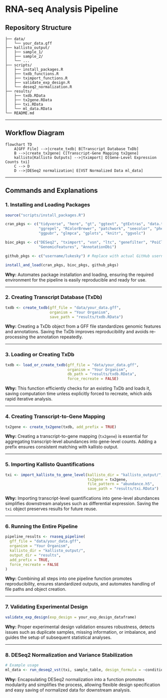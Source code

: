 # RNA-seq Analysis Pipeline

## Repository Structure

```
├── data/
│   └── your_data.gff
├── kallisto_output/
│   ├── sample_1/
│   ├── sample_2/
│   └── ...
├── scripts/
│   ├── install_packages.R
│   ├── txdb_functions.R
│   ├── tximport_functions.R
│   ├── validate_exp_design.R
│   └── deseq2_normalization.R
├── results/
│   ├── txdb.RData
│   ├── tx2gene.RData
│   ├── txi.RData
│   └── ml_data.RData
└── README.md
```

---

## Workflow Diagram

```mermaid
flowchart TD
    A[GFF File] -->|create_txdb| B[Transcript Database TxDb]
    B -->|create_tx2gene| C[Transcript-Gene Mapping tx2gene]
    kallisto[Kallisto Outputs] -->|tximport| D[Gene-Level Expression Counts txi]
    C --> D
    D -->|DESeq2 normalization| E[VST Normalized Data ml_data]
```

---

## Commands and Explanations

### 1. Installing and Loading Packages

```R
source("scripts/install_packages.R")

cran_pkgs <- c("tidyverse", "here", "gt", "ggtext", "gtExtras", "data.table", 
               "ggrepel", "RColorBrewer", "patchwork", "seecolor", "pheatmap", 
               "ggpubr", "glmpca", "gplots", "knitr", "ggvolc")

bioc_pkgs <- c("DESeq2", "tximport", "vsn", "ltc", "genefilter", "PoiClaClu", 
               "GenomicFeatures", "AnnotationDbi")

github_pkgs <- c("username/lukesky") # Replace with actual GitHub username/repo

install_and_load(cran_pkgs, bioc_pkgs, github_pkgs)
```
**Why:**
Automates package installation and loading, ensuring the required environment for the pipeline is easily reproducible and ready for use.

---

### 2. Creating Transcript Database (TxDb)

```R
txdb <- create_txdb(gff_file = "data/your_data.gff",
                    organism = "Your Organism",
                    save_path = "results/txdb.RData")
```
**Why:**
Creating a TxDb object from a GFF file standardizes genomic features and annotations. Saving the TxDb improves reproducibility and avoids re-processing the annotation repeatedly.

---

### 3. Loading or Creating TxDb

```R
txdb <- load_or_create_txdb(gff_file = "data/your_data.gff",
                            organism = "Your Organism",
                            db_path = "results/txdb.RData",
                            force_recreate = FALSE)
```
**Why:**
This function efficiently checks for an existing TxDb and loads it, saving computation time unless explicitly forced to recreate, which aids rapid iterative analysis.

---

### 4. Creating Transcript-to-Gene Mapping

```R
tx2gene <- create_tx2gene(txdb, add_prefix = TRUE)
```
**Why:**
Creating a transcript-to-gene mapping (`tx2gene`) is essential for aggregating transcript-level abundances into gene-level counts. Adding a prefix ensures consistent matching with kallisto output.

---

### 5. Importing Kallisto Quantifications

```R
txi <- import_kallisto_to_gene_level(kallisto_dir = "kallisto_output/",
                                     tx2gene = tx2gene,
                                     file_pattern = "abundance.h5",
                                     save_path = "results/txi.RData")
```
**Why:**
Importing transcript-level quantifications into gene-level abundances simplifies downstream analyses such as differential expression. Saving the `txi` object preserves results for future reuse.

---

### 6. Running the Entire Pipeline

```R
pipeline_results <- rnaseq_pipeline(
  gff_file = "data/your_data.gff",
  organism = "Your Organism",
  kallisto_dir = "kallisto_output/",
  output_dir = "results",
  add_prefix = TRUE,
  force_recreate = FALSE
)
```
**Why:**
Combining all steps into one pipeline function promotes reproducibility, ensures standardized outputs, and automates handling of file paths and object creation.

---

### 7. Validating Experimental Design

```R
validate_exp_design(exp_design = your_exp_design_dataframe)
```
**Why:**
Proper experimental design validation ensures robustness, detects issues such as duplicate samples, missing information, or imbalance, and guides the setup of subsequent statistical analyses.

---

### 8. DESeq2 Normalization and Variance Stabilization

```R
# Example usage
ml_data <- run_deseq2_vst(txi, sample_table, design_formula = ~condition, save_path = "results/ml_data.RData")
```
**Why:**
Encapsulating DESeq2 normalization into a function promotes modularity and simplifies the process, allowing flexible design specification and easy saving of normalized data for downstream analysis.

